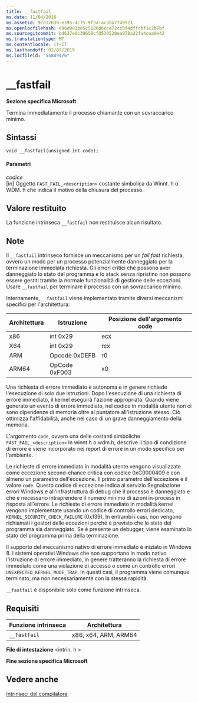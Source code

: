 ```yaml
---
title: __fastfail
ms.date: 11/04/2016
ms.assetid: 9cd32639-e395-4c75-9f3a-ac3ba7f49921
ms.openlocfilehash: e96d981be5c5186d6cc472cc8f4dffcbf1c2b7bf
ms.sourcegitcommit: bd637e9c39650cfd530520ea978a22fa4caa0e42
ms.translationtype: MT
ms.contentlocale: it-IT
ms.lasthandoff: 02/07/2019
ms.locfileid: "55849476"
---
```

# <a name="fastfail"></a>__fastfail

**Sezione specifica Microsoft**

Termina immediatamente il processo chiamante con un sovraccarico minimo.

## <a name="syntax"></a>Sintassi

```
void __fastfail(unsigned int code);
```

#### <a name="parameters"></a>Parametri

*codice*<br/>
[in] Oggetto `FAST_FAIL_<description>` costante simbolica da Winnt. h o WDM. h che indica il motivo della chiusura del processo.

## <a name="return-value"></a>Valore restituito

La funzione intrinseca `__fastfail` non restituisce alcun risultato.

## <a name="remarks"></a>Note

Il `__fastfail` intrinseco fornisce un meccanismo per un *fail fast* richiesta, ovvero un modo per un processo potenzialmente danneggiato per la terminazione immediata richiesta. Gli errori critici che possono aver danneggiato lo stato del programma e lo stack senza ripristino non possono essere gestiti tramite la normale funzionalità di gestione delle eccezioni. Usare `__fastfail` per terminare il processo con un sovraccarico minimo.

Internamente, `__fastfail` viene implementato tramite diversi meccanismi specifici per l'architettura:

|Architettura|Istruzione|Posizione dell'argomento code|
|------------------|-----------------|-------------------------------|
|x86|int 0x29|ecx|
|X64|int 0x29|rcx|
|ARM|Opcode 0xDEFB|r0|
|ARM64|OpCode 0xF003|x0|

Una richiesta di errore immediato è autonoma e in genere richiede l'esecuzione di solo due istruzioni. Dopo l'esecuzione di una richiesta di errore immediato, il kernel eseguirà l'azione appropriata. Quando viene generato un evento di errore immediato, nel codice in modalità utente non ci sono dipendenze di memoria oltre al puntatore all'istruzione stesso. Ciò ottimizza l'affidabilità, anche nel caso di un grave danneggiamento della memoria.

L'argomento `code`, ovvero una delle costanti simboliche `FAST_FAIL_<description>` in winnt.h o wdm.h, descrive il tipo di condizione di errore e viene incorporato nei report di errore in un modo specifico per l'ambiente.

Le richieste di errore immediato in modalità utente vengono visualizzate come eccezione second-chance critica con codice 0xC0000409 e con almeno un parametro dell'eccezione. Il primo parametro dell'eccezione è il valore `code`. Questo codice di eccezione indica al servizio Segnalazione errori Windows e all'infrastruttura di debug che il processo è danneggiato e che è necessario intraprendere il numero minimo di azioni in-process in risposta all'errore. Le richieste di errore immediato in modalità kernel vengono implementate usando un codice di controllo errori dedicato, `KERNEL_SECURITY_CHECK_FAILURE` (0x139). In entrambi i casi, non vengono richiamati i gestori delle eccezioni perché è previsto che lo stato del programma sia danneggiato. Se è presente un debugger, viene esaminato lo stato del programma prima della terminazione.

Il supporto del meccanismo nativo di errore immediato è iniziato in Windows 8. I sistemi operativi Windows che non supportano in modo nativo l'istruzione di errore immediato, in genere tratteranno la richiesta di errore immediato come una violazione di accesso o come un controllo errori `UNEXPECTED_KERNEL_MODE_TRAP`. In questi casi, il programma viene comunque terminato, ma non necessariamente con la stessa rapidità.

`__fastfail` è disponibile solo come funzione intrinseca.

## <a name="requirements"></a>Requisiti

|Funzione intrinseca|Architettura|
|---------------|------------------|
|`__fastfail`|x86, x64, ARM, ARM64|

**File di intestazione** \<intrin. h >

**Fine sezione specifica Microsoft**

## <a name="see-also"></a>Vedere anche

[Intrinseci del compilatore](../intrinsics/compiler-intrinsics.md)
